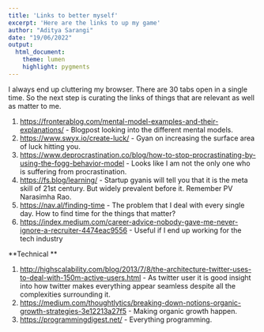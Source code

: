 ```yaml
---
title: 'Links to better myself'
excerpt: 'Here are the links to up my game'
author: "Aditya Sarangi"
date: "19/06/2022"
output:
  html_document:
    theme: lumen
    highlight: pygments
---
```

I always end up cluttering my browser. There are 30 tabs open in a single time. So the next step is curating the links of things that are relevant as well as 
matter to me.

1. https://fronterablog.com/mental-model-examples-and-their-explanations/ - Blogpost looking into the different mental models.
2. https://www.swyx.io/create-luck/ - Gyan on increasing the surface area of luck hitting you.
3. https://www.deprocrastination.co/blog/how-to-stop-procrastinating-by-using-the-fogg-behavior-model - Looks like I am not the only one who is suffering from procrastination.
5. https://fs.blog/learning/ - Startup gyanis will tell you that it is the meta skill of 21st century. But widely prevalent before it. Remember PV Narasimha Rao.
6. https://nav.al/finding-time - The problem that I deal with every single day. How to find time for the things that matter?
7. https://index.medium.com/career-advice-nobody-gave-me-never-ignore-a-recruiter-4474eac9556 - Useful if I end up working for the tech industry

**Technical **
1. http://highscalability.com/blog/2013/7/8/the-architecture-twitter-uses-to-deal-with-150m-active-users.html - As twitter user it is good insight into how twitter makes everything appear seamless despite all the complexities surrounding it.
2. https://medium.com/thoughtlytics/breaking-down-notions-organic-growth-strategies-3e12213a27f5 - Making organic growth happen.
3. https://programmingdigest.net/ - Everything programming.

